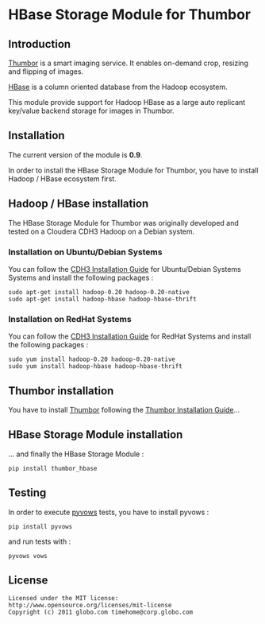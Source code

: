 HBase Storage Module for Thumbor
===================================

Introduction
------------

[Thumbor](https://github.com/globocom/thumbor/wiki) is a smart imaging service. It enables on-demand crop, resizing and flipping of images.

  
[HBase](https://hbase.apache.org) is a column oriented database from the Hadoop ecosystem.
  

This module provide support for Hadoop HBase as a large auto replicant key/value backend storage for images in Thumbor.


Installation
------------

The current version of the module is **0.9**.

In order to install the HBase Storage Module for Thumbor, you have to install Hadoop / HBase ecosystem first. 

## Hadoop / HBase installation

The HBase Storage Module for Thumbor was originally developed and tested on a Cloudera CDH3 Hadoop on a Debian system. 


### Installation on Ubuntu/Debian Systems

You can follow the [CDH3 Installation Guide](https://ccp.cloudera.com/display/CDHDOC/CDH3+Installation#CDH3Installation-InstallingCDH3onUbuntuandDebianSystems) for Ubuntu/Debian Systems Systems and install the following packages :

	sudo apt-get install hadoop-0.20 hadoop-0.20-native 
	sudo apt-get install hadoop-hbase hadoop-hbase-thrift


### Installation on RedHat Systems

You can follow the [CDH3 Installation Guide](https://ccp.cloudera.com/display/CDHDOC/CDH3+Installation#CDH3Installation-InstallingCDH3OnRedHatcompatiblesystems) for RedHat Systems and install the following packages :

	sudo yum install hadoop-0.20 hadoop-0.20-native
	sudo yum install hadoop-hbase hadoop-hbase-thrift


## Thumbor installation

You have to install [Thumbor](https://github.com/globocom/thumbor) following the [Thumbor Installation Guide](https://github.com/globocom/thumbor/wiki/Installing)...


## HBase Storage Module installation

... and finally the HBase Storage Module :

	pip install thumbor_hbase


Testing
-------

In order to execute [pyvows](http://heynemann.github.com/pyvows/) tests, you have to install pyvows :

	pip install pyvows 

and run tests with :

	pyvows vows
	

License
-------

	Licensed under the MIT license:
	http://www.opensource.org/licenses/mit-license
	Copyright (c) 2011 globo.com timehome@corp.globo.com
	
